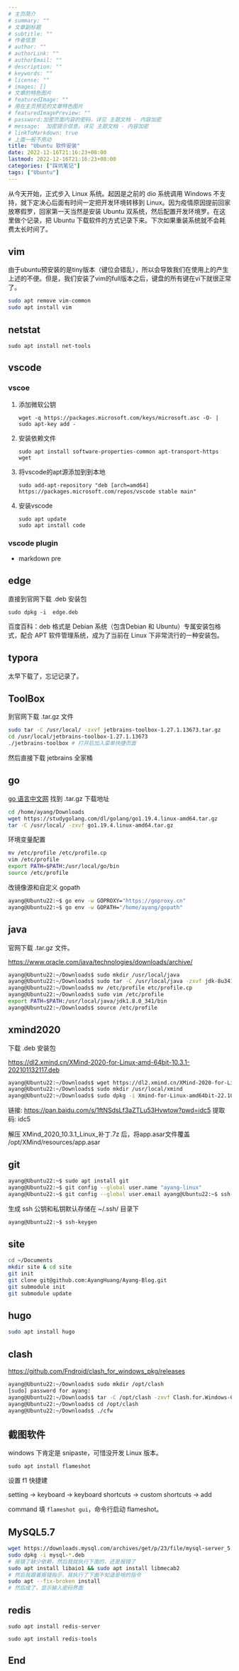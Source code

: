 ```yaml
---
# 主页简介
# summary: ""
# 文章副标题
# subtitle: ""
# 作者信息
# author: ""
# authorLink: ""
# authorEmail: ""
# description: ""
# keywords: ""
# license: ""
# images: []
# 文章的特色图片
# featuredImage: ""
# 用在主页预览的文章特色图片
# featuredImagePreview: ""
# password:加密页面内容的密码，详见 主题文档 - 内容加密
# message:  加密提示信息，详见 主题文档 - 内容加密
# linkToMarkdown: true
# 上面一般不用动
title: "Ubuntu 软件安装"
date: 2022-12-16T21:16:23+08:00
lastmod: 2022-12-16T21:16:23+08:00
categories: ["踩坑笔记"]
tags: ["Ubuntu"]
---
```


从今天开始，正式步入 Linux 系统。起因是之前的 dio 系统调用 Windows 不支持，就下定决心后面有时间一定把开发环境转移到 Linux。因为疫情原因提前回家放寒假罗，回家第一天当然是安装 Ubuntu 双系统，然后配置开发环境罗。在这里做个记录，把 Ubuntu 下载软件的方式记录下来。下次如果重装系统就不会耗费太长时间了。

## vim 

由于ubuntu预安装的是tiny版本（键位会错乱），所以会导致我们在使用上的产生上述的不便。但是，我们安装了vim的full版本之后，键盘的所有键在vi下就很正常了。

```bash
sudo apt remove vim-common
sudo apt install vim
```

## netstat 

`sudo apt install net-tools`

## vscode

### vscoe

1. 添加微软公钥  
   
   `wget -q https://packages.microsoft.com/keys/microsoft.asc -O- | sudo apt-key add -`

2. 安装依赖文件   
   
    `sudo apt install software-properties-common apt-transport-https wget`

3. 将vscode的apt源添加到到本地  
   
    `sudo add-apt-repository "deb [arch=amd64] https://packages.microsoft.com/repos/vscode stable main"`

4. 安装vscode  
     
    ```bush
    sudo apt update 
    sudo apt install code
    ```


### vscode plugin

* markdown pre

## edge

直接到官网下载 .deb 安装包 

`sudo dpkg -i  edge.deb`

百度百科：deb 格式是 Debian 系统（包含Debian 和 Ubuntu）专属安装包格式，配合 APT 软件管理系统，成为了当前在 Linux 下非常流行的一种安装包。

## typora

太早下载了，忘记记录了。

## ToolBox 

到官网下载 .tar.gz 文件

```bash
sudo tar -C /usr/local/ -zxvf jetbrains-toolbox-1.27.1.13673.tar.gz
cd /usr/local/jetbrains-toolbox-1.27.1.13673 
./jetbrains-toolbox # 打开后加入菜单快捷页面
```

然后直接下载 jetbrains 全家桶

## go


[go 语言中文网](https://studygolang.com/dl) 找到 .tar.gz 下载地址

```bash
cd /home/ayang/Downloads
wget https://studygolang.com/dl/golang/go1.19.4.linux-amd64.tar.gz
tar -C /usr/local/ -zxvf go1.19.4.linux-amd64.tar.gz
```

环境变量配置

```bash
mv /etc/profile /etc/profile.cp
vim /etc/profile
export PATH=$PATH:/usr/local/go/bin
source /etc/profile
```

改镜像源和自定义 gopath
```bash
ayang@Ubuntu22:~$ go env -w GOPROXY="https://goproxy.cn"
ayang@Ubuntu22:~$ go env -w GOPATH="/home/ayang/gopath"
```

## java 

官网下载 .tar.gz 文件。

https://www.oracle.com/java/technologies/downloads/archive/

```bash
ayang@Ubuntu22:~/Downloads$ sudo mkdir /usr/local/java
ayang@Ubuntu22:~/Downloads$ sudo tar -C /usr/local/java -zxvf jdk-8u341-linux-x64.tar.gz
ayang@Ubuntu22:~/Downloads$ mv /etc/profile etc/profile.cp
ayang@Ubuntu22:~/Downloads$ sudo vim /etc/profile
export PATH=$PATH:/usr/local/java/jdk1.8.0_341/bin
ayang@Ubuntu22:~/Downloads$ source /etc/profile

```

## xmind2020

下载 .deb 安装包

https://dl2.xmind.cn/XMind-2020-for-Linux-amd-64bit-10.3.1-202101132117.deb


```bash
ayang@Ubuntu22:~/Downloads$ wget https://dl2.xmind.cn/XMind-2020-for-Linux-amd-64bit-10.3.1-202101132117.deb
ayang@Ubuntu22:~/Downloads$ sudo mkdir /usr/local/xmind
ayang@Ubuntu22:~/Downloads$ sudo dpkg -i Xmind-for-Linux-amd64bit-22.10.0920.deb
```

链接: https://pan.baidu.com/s/1ftNSdsLf3aZTLu53Hvwtow?pwd=idc5 提取码: idc5  

解压 XMind_2020_10.3.1_Linux_补丁.7z 后，将app.asar文件覆盖 /opt/XMind/resources/app.asar

## git 

```bash
ayang@Ubuntu22:~$ sudo apt install git
ayang@Ubuntu22:~$ git config --global user.name "ayang-linux"
ayang@Ubuntu22:~$ git config --global user.email ayang@Ubuntu22:~$ ssh-keygen
```

生成 ssh 公钥和私钥默认存储在 ~/.ssh/ 目录下

```bash
ayang@Ubuntu22:~$ ssh-keygen
```

## site

```bash
cd ~/Documents
mkdir site & cd site
git init 
git clone git@github.com:AyangHuang/Ayang-Blog.git
git submodule init
git submodule update
```

## hugo

```bash
sudo apt install hugo
```

## clash

https://github.com/Fndroid/clash_for_windows_pkg/releases

```bash
ayang@Ubuntu22:~/Downloads$ sudo mkdir /opt/clash
[sudo] password for ayang: 
ayang@Ubuntu22:~/Downloads$ tar -C /opt/clash -zxvf Clash.for.Windows-0.20.10-x64-linux.tar.gz 
ayang@Ubuntu22:~/Downloads$ cd /opt/clash
ayang@Ubuntu22:~/Downloads$ ./cfw
```

## 截图软件

windows 下肯定是 snipaste，可惜没开发 Linux 版本。

`sudo apt install flameshot`

设置 f1 快捷建

setting -> keyboard -> keyboard shortcuts -> custom shortcuts -> add 

command 填 `flameshot gui`，命令行启动 flameshot。

## MySQL5.7

```bash
wget https://downloads.mysql.com/archives/get/p/23/file/mysql-server_5.7.39-1ubuntu18.04_amd64.deb-bundle.tar
sudo dpkg -i mysql-*.deb
# 报错了缺少依赖，然后我就执行下面的，还是报错了
sudo apt install libaio1 && sudo apt install libmecab2
# 然后我跟着报错指示，我执行了下面不知道是啥的指令
sudo apt --fix-broken install
# 然后成了，显示输入密码界面
```

## redis 

`sudo apt install redis-server`  

`sudo apt install redis-tools`

## End